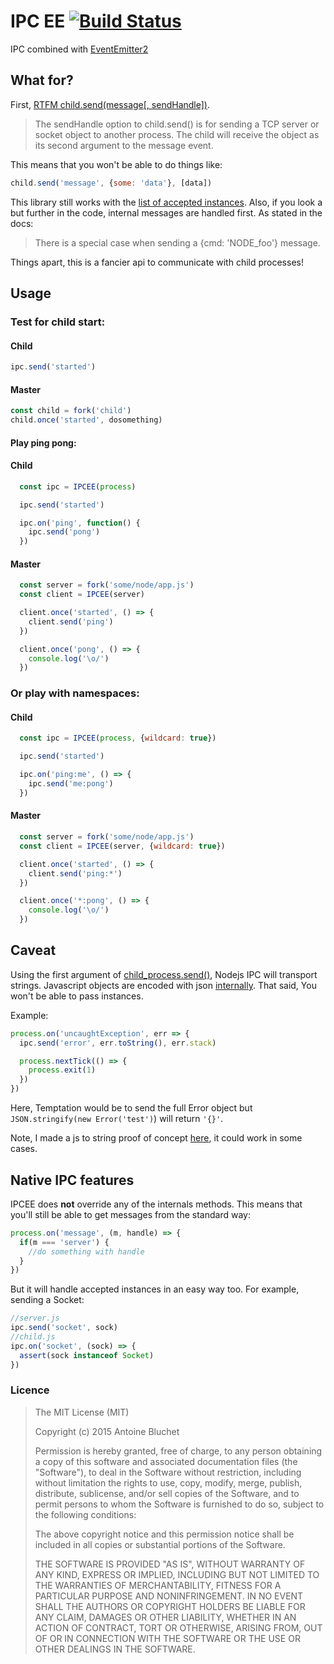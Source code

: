 # IPC EE [![Build Status](https://travis-ci.org/soyuka/IPCEE.svg?branch=master)](https://travis-ci.org/soyuka/IPCEE)

IPC combined with [EventEmitter2](https://github.com/asyncly/EventEmitter2)

## What for?

First, [RTFM child.send(message[, sendHandle])](https://nodejs.org/api/child_process.html#child_process_child_send_message_sendhandle_options_callback).

> The sendHandle option to child.send() is for sending a TCP server or socket object to another process. The child will receive the object as its second argument to the message event.

This means that you won't be able to do things like:

```javascript
child.send('message', {some: 'data'}, [data])
```

This library still works with the [list of accepted instances](https://github.com/nodejs/node/blob/d59917b2a359bf72f12a57ed9a32a3841720b608/lib/internal/child_process.js#L545). Also, if you look a but further in the code, internal messages are handled first. As stated in the docs:

> There is a special case when sending a {cmd: 'NODE_foo'} message.

Things apart, this is a fancier api to communicate with child processes!

## Usage

### Test for child start:

#### Child
```javascript
ipc.send('started')
```

#### Master
```javascript
const child = fork('child')
child.once('started', dosomething)
```

#### Play ping pong:

#### Child

```javascript
  const ipc = IPCEE(process)

  ipc.send('started')

  ipc.on('ping', function() {
    ipc.send('pong') 
  })
```

#### Master

```javascript
  const server = fork('some/node/app.js')
  const client = IPCEE(server)

  client.once('started', () => {
    client.send('ping')
  })

  client.once('pong', () => {
    console.log('\o/')
  })
```

### Or play with namespaces:

#### Child

```javascript
  const ipc = IPCEE(process, {wildcard: true})

  ipc.send('started')

  ipc.on('ping:me', () => {
    ipc.send('me:pong')
  })
```

#### Master

```javascript
  const server = fork('some/node/app.js')
  const client = IPCEE(server, {wildcard: true})

  client.once('started', () => {
    client.send('ping:*')
  })

  client.once('*:pong', () => {
    console.log('\o/') 
  })
```

## Caveat

Using the first argument of [child_process.send()](https://nodejs.org/api/child_process.html#child_process_child_send_message_sendhandle), Nodejs IPC will transport strings. Javascript objects are encoded with json [internally](https://github.com/nodejs/node/blob/d59917b2a359bf72f12a57ed9a32a3841720b608/lib/internal/child_process.js#L609). That said, You won't be able to pass instances.

Example:
```javascript
process.on('uncaughtException', err => {
  ipc.send('error', err.toString(), err.stack)

  process.nextTick(() => {
    process.exit(1) 
  })
})
```

Here, Temptation would be to send the full Error object but `JSON.stringify(new Error('test')`) will return `'{}'`.

Note, I made a js to string proof of concept [here](https://github.com/soyuka/eviluation), it could work in some cases.

## Native IPC features

IPCEE does **not** override any of the internals methods. This means that you'll still be able to get messages from the standard way:

```js
process.on('message', (m, handle) => {
  if(m === 'server') {
    //do something with handle 
  }
})
```

But it will handle accepted instances in an easy way too. For example, sending a Socket:

```js
//server.js
ipc.send('socket', sock)
//child.js
ipc.on('socket', (sock) => {
  assert(sock instanceof Socket)
})
```

### Licence

> The MIT License (MIT)
> 
> Copyright (c) 2015 Antoine Bluchet
> 
> Permission is hereby granted, free of charge, to any person obtaining a copy
> of this software and associated documentation files (the "Software"), to deal
> in the Software without restriction, including without limitation the rights
> to use, copy, modify, merge, publish, distribute, sublicense, and/or sell
> copies of the Software, and to permit persons to whom the Software is
> furnished to do so, subject to the following conditions:
> 
> The above copyright notice and this permission notice shall be included in
> all copies or substantial portions of the Software.
> 
> THE SOFTWARE IS PROVIDED "AS IS", WITHOUT WARRANTY OF ANY KIND, EXPRESS OR
> IMPLIED, INCLUDING BUT NOT LIMITED TO THE WARRANTIES OF MERCHANTABILITY,
> FITNESS FOR A PARTICULAR PURPOSE AND NONINFRINGEMENT. IN NO EVENT SHALL THE
> AUTHORS OR COPYRIGHT HOLDERS BE LIABLE FOR ANY CLAIM, DAMAGES OR OTHER
> LIABILITY, WHETHER IN AN ACTION OF CONTRACT, TORT OR OTHERWISE, ARISING FROM,
> OUT OF OR IN CONNECTION WITH THE SOFTWARE OR THE USE OR OTHER DEALINGS IN
> THE SOFTWARE.
